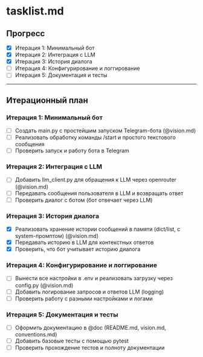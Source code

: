 # tasklist.md

## Прогресс

- [x] Итерация 1: Минимальный бот
- [x] Итерация 2: Интеграция с LLM
- [x] Итерация 3: История диалога
- [ ] Итерация 4: Конфигурирование и логгирование
- [ ] Итерация 5: Документация и тесты

---

## Итерационный план

### Итерация 1: Минимальный бот
- [ ] Создать main.py с простейшим запуском Telegram-бота (@vision.md)
- [ ] Реализовать обработку команды /start и простого текстового сообщения
- [ ] Проверить запуск и работу бота в Telegram

### Итерация 2: Интеграция с LLM
- [ ] Добавить llm_client.py для обращения к LLM через openrouter (@vision.md)
- [ ] Передавать сообщения пользователя в LLM и возвращать ответ
- [ ] Проверить диалог с ботом (бот отвечает через LLM)

### Итерация 3: История диалога
- [x] Реализовать хранение истории сообщений в памяти (dict/list, с system-промптом) (@vision.md)
- [x] Передавать историю в LLM для контекстных ответов
- [x] Проверить, что бот учитывает историю диалога

### Итерация 4: Конфигурирование и логгирование
- [ ] Вынести все настройки в .env и реализовать загрузку через config.py (@vision.md)
- [ ] Добавить логирование запросов и ответов LLM (logging)
- [ ] Проверить работу с разными настройками и логами

### Итерация 5: Документация и тесты
- [ ] Оформить документацию в @doc (README.md, vision.md, conventions.md)
- [ ] Добавить базовые тесты с помощью pytest
- [ ] Проверить прохождение тестов и полноту документации 